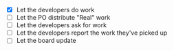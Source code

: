 - [x] Let the developers do work
- [ ] Let the PO distribute "Real" work
- [ ] Let the developers ask for work
- [ ] Let the developers report the work they've picked up
- [ ] Let the board update
